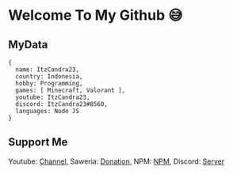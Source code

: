 # Welcome To My Github 😅
## MyData
    {
      name: ItzCandra23,
      country: Indonesia,
      hobby: Programming,
      games: [ Minecraft, Valorant ],
      youtube: ItzCandra23,
      discord: ItzCandra23#8560,
      languages: Node JS
    }
## Support Me
Youtube: [Channel](https:https://www.youtube.com/channel/UC75Yds3FijOzMNw6YE-Juag), Saweria: [Donation](https://saweria.co/ItzCandra23), NPM: [NPM](https://www.npmjs.com/~itzcandra24), Discord: [Server](https://discord.gg/T9XWMQtP)
